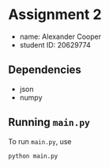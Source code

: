 # Assignment 2

- name: Alexander Cooper
- student ID: 20629774

## Dependencies

- json
- numpy

## Running `main.py`

To run `main.py`, use

```sh
python main.py
```
